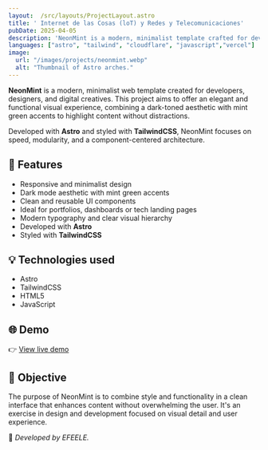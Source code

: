 ```yaml
---
layout:  /src/layouts/ProjectLayout.astro
title: ' Internet de las Cosas (loT) y Redes y Telecomunicaciones'
pubDate: 2025-04-05
description: 'NeonMint is a modern, minimalist template crafted for developers and digital creatives.'
languages: ["astro", "tailwind", "cloudflare", "javascript","vercel"]
image:
  url: "/images/projects/neonmint.webp"
  alt: "Thumbnail of Astro arches."
--- 
```


**NeonMint** is a modern, minimalist web template created for developers, designers, and digital creatives. This project aims to offer an elegant and functional visual experience, combining a dark-toned aesthetic with mint green accents to highlight content without distractions.

Developed with **Astro** and styled with **TailwindCSS**, NeonMint focuses on speed, modularity, and a component-centered architecture.

## 🧩 Features

- Responsive and minimalist design
- Dark mode aesthetic with mint green accents
- Clean and reusable UI components
- Ideal for portfolios, dashboards or tech landing pages
- Modern typography and clear visual hierarchy
- Developed with **Astro**
- Styled with **TailwindCSS**

## 💡 Technologies used

- Astro
- TailwindCSS
- HTML5
- JavaScript


## 🌐 Demo

👉 [View live demo](https://github.com/EFEELE/NeonMint) 

## 🎯 Objective

The purpose of NeonMint is to combine style and functionality in a clean interface that enhances content without overwhelming the user. It's an exercise in design and development focused on visual detail and user experience.


🚀 *Developed by EFEELE.*
